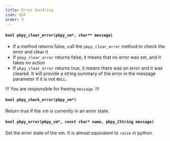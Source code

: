 ```yaml
---
title: Error Handling
icon: dot
order: 5
---
```


#### `bool pkpy_clear_error(pkpy_vm*, char** message)`

+ If a method returns false, call the `pkpy_clear_error` method to check the error and clear it
+ If `pkpy_clear_error` returns false, it means that no error was set, and it takes no action
+ If `pkpy_clear_error` returns true, it means there was an error and it was cleared. It will provide a string summary of the error in the message parameter if it is not `NULL`.

!!!
You are responsible for freeing `message`.
!!!

#### `bool pkpy_check_error(pkpy_vm*)`

Return true if the vm is currently in an error state.

#### `bool pkpy_error(pkpy_vm*, const char* name, pkpy_CString message)`

Set the error state of the vm. It is almost equivalent to `raise` in python.
